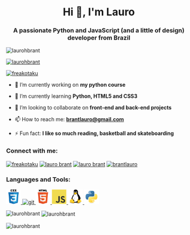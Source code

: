 <h1 align="center">Hi 👋, I'm Lauro</h1>
<h3 align="center">A passionate Python and JavaScript (and a little of design) developer from Brazil</h3>

<p align="left"> <img src="https://komarev.com/ghpvc/?username=laurohbrant&label=Profile%20views&color=0e75b6&style=flat" alt="laurohbrant" /> </p>

<p align="left"> <a href="https://github.com/ryo-ma/github-profile-trophy"><img src="https://github-profile-trophy.vercel.app/?username=laurohbrant" alt="laurohbrant" /></a> </p>

<p align="left"> <a href="https://twitter.com/freakotaku" target="blank"><img src="https://img.shields.io/twitter/follow/freakotaku?logo=twitter&style=for-the-badge" alt="freakotaku" /></a> </p>

- 🔭 I’m currently working on **my python course**

- 🌱 I’m currently learning **Python, HTML5 and CSS3**

- 👯 I’m looking to collaborate on **front-end and back-end projects**

- 📫 How to reach me: **brantlauro@gmail.com**

- ⚡ Fun fact: **I like so much reading, basketball and skateboarding**

<h3 align="left">Connect with me:</h3>
<p align="left">
<a href="https://twitter.com/freakotaku" target="blank"><img align="center" src="https://cdn.jsdelivr.net/npm/simple-icons@3.0.1/icons/twitter.svg" alt="freakotaku" height="30" width="40" /></a>
<a href="https://linkedin.com/in/lauro brant" target="blank"><img align="center" src="https://cdn.jsdelivr.net/npm/simple-icons@3.0.1/icons/linkedin.svg" alt="lauro brant" height="30" width="40" /></a>
<a href="https://fb.com/lauro brant" target="blank"><img align="center" src="https://cdn.jsdelivr.net/npm/simple-icons@3.0.1/icons/facebook.svg" alt="lauro brant" height="30" width="40" /></a>
<a href="https://instagram.com/brantlauro" target="blank"><img align="center" src="https://cdn.jsdelivr.net/npm/simple-icons@3.0.1/icons/instagram.svg" alt="brantlauro" height="30" width="40" /></a>
</p>

<h3 align="left">Languages and Tools:</h3>
<p align="left"> <a href="https://www.w3schools.com/css/" target="_blank"> <img src="https://raw.githubusercontent.com/devicons/devicon/master/icons/css3/css3-original-wordmark.svg" alt="css3" width="40" height="40"/> </a> <a href="https://git-scm.com/" target="_blank"> <img src="https://www.vectorlogo.zone/logos/git-scm/git-scm-icon.svg" alt="git" width="40" height="40"/> </a> <a href="https://www.w3.org/html/" target="_blank"> <img src="https://raw.githubusercontent.com/devicons/devicon/master/icons/html5/html5-original-wordmark.svg" alt="html5" width="40" height="40"/> </a> <a href="https://developer.mozilla.org/en-US/docs/Web/JavaScript" target="_blank"> <img src="https://raw.githubusercontent.com/devicons/devicon/master/icons/javascript/javascript-original.svg" alt="javascript" width="40" height="40"/> </a> <a href="https://www.linux.org/" target="_blank"> <img src="https://raw.githubusercontent.com/devicons/devicon/master/icons/linux/linux-original.svg" alt="linux" width="40" height="40"/> </a> <a href="https://www.python.org" target="_blank"> <img src="https://raw.githubusercontent.com/devicons/devicon/master/icons/python/python-original.svg" alt="python" width="40" height="40"/> </a> </p>

<p><img align="left" src="https://github-readme-stats.vercel.app/api/top-langs?username=laurohbrant&show_icons=true&locale=en&layout=compact" alt="laurohbrant" /></p>

<p>&nbsp;<img align="center" src="https://github-readme-stats.vercel.app/api?username=laurohbrant&show_icons=true&locale=en" alt="laurohbrant" /></p>

<p><img align="center" src="https://github-readme-streak-stats.herokuapp.com/?user=laurohbrant&" alt="laurohbrant" /></p>
